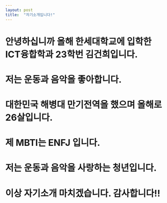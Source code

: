```yaml
---
layout: post
title:  "자기소개입니다!"
---
```


# 안녕하십니까 올해 한세대학교에 입학한 ICT융합학과 23학번 김건희입니다.
# 저는 운동과 음악을 좋아합니다.
# 대한민국 해병대 만기전역을 했으며 올해로 26살입니다.
# 제 MBTI는 ENFJ 입니다.
# 저는 운동과 음악을 사랑하는 청년입니다.
# 이상 자기소개 마치겠습니다. 감사합니다!!
